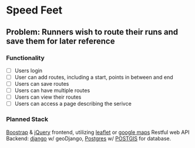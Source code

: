 # Speed Feet
## Problem: Runners wish to route their runs and save them for later reference
### Functionality
- [ ] Users login
- [ ] User can add routes, including a start, points in between and end
- [ ] Users can save routes
- [ ] Users can have multiple routes
- [ ] Users can view their routes
- [ ] Users can access a page describing the serivce

### Planned Stack
[Boostrap](https://getbootstrap.com/) & [jQuery](https://jquery.com/) frontend, utilizing [leaflet](https://leafletjs.com/) or [google maps](https://developers.google.com/maps)
Restful web API
Backend: [django](https://www.djangoproject.com/) w/ geoDjango, [Postgres](https://www.postgresql.org/) w/ [POSTGIS](https://postgis.net/) for database.
